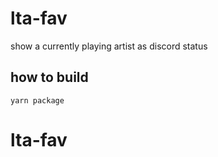 # lta-fav

show a currently playing artist as discord status

## how to build

`yarn package`
# lta-fav

